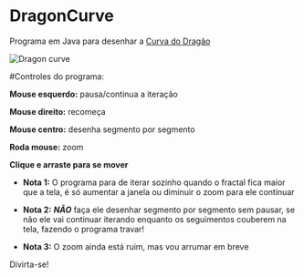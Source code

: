 DragonCurve
================
Programa em Java para desenhar a [Curva do Dragão](http://en.wikipedia.org/wiki/Dragon_curve "Dragon curve - Wikipedia")

![Dragon curve](https://raw.github.com/anderson-/DragonCurve/master/img.jpg)

#Controles do programa:

**Mouse esquerdo:**  pausa/continua a iteração

**Mouse direito:** recomeça

**Mouse centro:** desenha segmento por segmento

**Roda mouse:** zoom

**Clique e arraste para se mover**

* **Nota 1:** O programa para de iterar sozinho quando o fractal fica maior que a tela, é só aumentar a janela ou diminuir o zoom para ele continuar

* **Nota 2:** **_NÃO_** faça ele desenhar segmento por segmento sem pausar, se não ele vai continuar iterando enquanto os seguimentos couberem na tela, fazendo o programa travar!

* **Nota 3:** O zoom ainda está ruim, mas vou arrumar em breve

Divirta-se!

